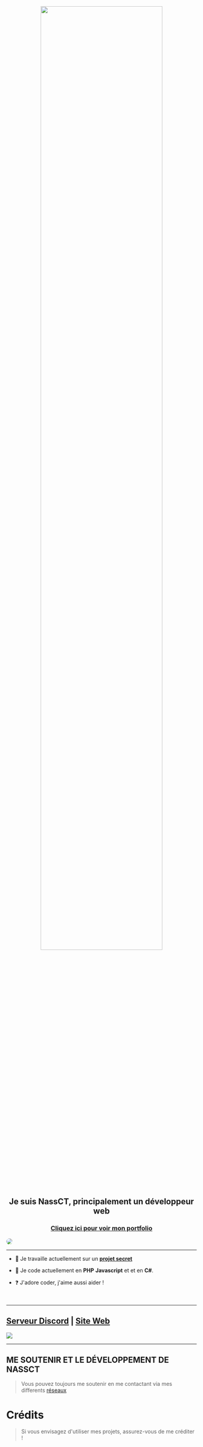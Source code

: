 <div align="center" style="border-radius:15px">
  <a href="https://discord.gg/nassct" title="Discord Server" target="_blank">
    <img src="https://cdn.discordapp.com/attachments/1038878775628275873/1173745601813426236/nassct.gif?ex=656512c6&is=65529dc6&hm=5fa03d778c5dcc34ac9096e7f37912e5cfffe24ebc67465748c4f806b8969ec3&" style="width: 80%;border-radius:35px">
  </a>
</div>


## <div align="center">Je suis NassCT, principalement un développeur web</div>  

### <div align="center">[Cliquez ici pour voir mon portfolio](https://www.cnassim.com)</div>  

<img src="https://discord.c99.nl/widget/theme-3/354996937868705793.png" style="border-radius:10px">
  </a>

***

- 🔭 Je travaille actuellement sur un [**projet secret**](https://www.cnassim.com)
  

- 🌱 Je code actuellement en **PHP** **Javascript** et  et en **C#**.  
  

- ❓  J'adore coder, j'aime aussi aider !
  
<br/>
  
***

## [Serveur Discord](https://discord.gg/) | [Site Web](https://www.cnassim.com)
<a href="https://discord.gg/dcdev"><img src="https://discord.com/api/guilds/713407515400077432/widget.png?style=banner2"></a>

***

## ME SOUTENIR ET LE DÉVELOPPEMENT DE NASSCT

> Vous pouvez toujours me soutenir en me contactant via mes differents [réseaux](https://www.cnassim.com)

# Crédits

> Si vous envisagez d'utiliser mes projets, assurez-vous de me créditer !
